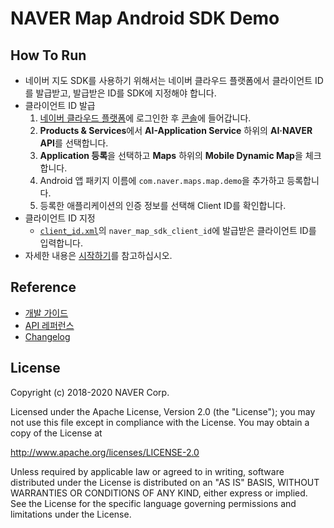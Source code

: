 # NAVER Map Android SDK Demo

## How To Run

- 네이버 지도 SDK를 사용하기 위해서는 네이버 클라우드 플랫폼에서 클라이언트 ID를 발급받고, 발급받은 ID를 SDK에 지정해야 합니다.
- 클라이언트 ID 발급
  1. [네이버 클라우드 플랫폼](https://www.ncloud.com)에 로그인한 후 [콘솔](https://console.ncloud.com)에 들어갑니다.
  2. **Products & Services**에서 **AI-Application Service** 하위의 **AI·NAVER API**를 선택합니다.
  3. **Application 등록**을 선택하고 **Maps** 하위의 **Mobile Dynamic Map**을 체크합니다.
  4. Android 앱 패키지 이름에 `com.naver.maps.map.demo`을 추가하고 등록합니다.
  5. 등록한 애플리케이션의 인증 정보를 선택해 Client ID를 확인합니다.
- 클라이언트 ID 지정
  - [`client_id.xml`](app/src/main/res/values/client_id.xml)의 `naver_map_sdk_client_id`에 발급받은 클라이언트 ID를 입력합니다.
- 자세한 내용은 [시작하기](https://navermaps.github.io/android-map-sdk/guide/1.html)를 참고하십시오.

## Reference

- [개발 가이드](https://navermaps.github.io/android-map-sdk/)
- [API 레퍼런스](https://navermaps.github.io/android-map-sdk/reference/)
- [Changelog](https://github.com/navermaps/android-map-sdk/blob/master/CHANGELOG.md)

## License

Copyright (c) 2018-2020 NAVER Corp.

Licensed under the Apache License, Version 2.0 (the "License");
you may not use this file except in compliance with the License.
You may obtain a copy of the License at

  http://www.apache.org/licenses/LICENSE-2.0

Unless required by applicable law or agreed to in writing, software
distributed under the License is distributed on an "AS IS" BASIS,
WITHOUT WARRANTIES OR CONDITIONS OF ANY KIND, either express or implied.
See the License for the specific language governing permissions and
limitations under the License.
